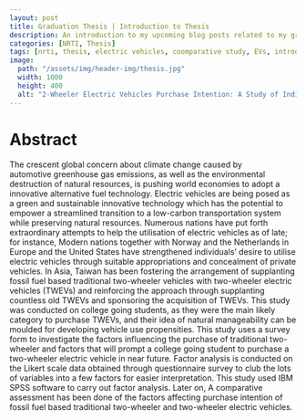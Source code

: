 ```yaml
---
layout: post
title: Graduation Thesis | Introduction to Thesis
description: An introduction to my upcoming blog posts related to my graduation thesis.
categories: [NRTI, Thesis]
tags: [nrti, thesis, electric vehicles, coomparative study, EVs, introductions]
image:
  path: "/assets/img/header-img/thesis.jpg"
  width: 1000
  height: 400
  alt: "2-Wheeler Electric Vehicles Purchase Intention: A Study of Indian College Students"
---
```


# **Abstract**
The crescent global concern about climate change caused by automotive greenhouse gas emissions, as well as the environmental destruction of natural resources, is pushing world economies to adopt a innovative alternative fuel technology. Electric vehicles are being posed as a green and sustainable innovative technology which has the potential to empower a streamlined transition to a low-carbon transportation system while preserving natural resources. Numerous nations have put forth extraordinary attempts to help the utilisation of electric vehicles as of late; for instance, Modern nations together with Norway and the Netherlands in Europe and the United States have strengthened individuals’ desire to utilise electric vehicles through suitable appropriations and concealment of private vehicles. In Asia, Taiwan has been fostering the arrangement of supplanting fossil fuel based traditional two-wheeler vehicles with two-wheeler electric vehicles (TWEVs) and reinforcing the approach through supplanting countless old TWEVs and sponsoring the acquisition of TWEVs. This study was conducted on college going students, as they were the main likely category to purchase TWEVs, and their idea of natural manageability can be moulded for developing vehicle use propensities. This study uses a survey form to investigate the factors influencing the purchase of traditional two-wheeler and factors that will prompt a college going student to purchase a two-wheeler electric vehicle in near future. Factor analysis is conducted on the Likert scale data obtained through questionnaire survey to club the lots of variables into a few factors for easier interpretation. This study used IBM SPSS software to carry out factor analysis. Later on, A comparative assessment has been done of the factors affecting purchase intention of fossil fuel based traditional two-wheeler and two-wheeler electric vehicles. 